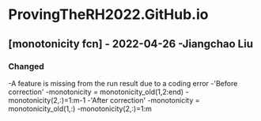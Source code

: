# ProvingTheRH2022.GitHub.io







## [monotonicity fcn] - 2022-04-26 -Jiangchao Liu
### Changed
-A feature is missing from the run result due to a coding error
-'Before correction'
-monotonicity = monotonicity_old(1,2:end)
-monotonicity(2,:)=1:m-1
-'After correction'
-monotonicity = monotonicity_old(1,:)
-monotonicity(2,:)=1:m
